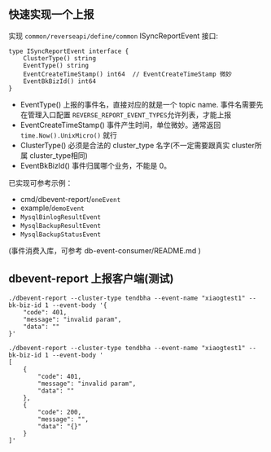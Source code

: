
## 快速实现一个上报
实现 `common/reverseapi/define/common` ISyncReportEvent 接口:
```
type ISyncReportEvent interface {
	ClusterType() string
	EventType() string
	EventCreateTimeStamp() int64  // EventCreateTimeStamp 微妙
	EventBkBizId() int64
}
```

- EventType()
  上报的事件名，直接对应的就是一个 topic name. 事件名需要先在管理入口配置 `REVERSE_REPORT_EVENT_TYPES`允许列表，才能上报
- EventCreateTimeStamp()
  事件产生时间，单位微妙。通常返回 `time.Now().UnixMicro()` 就行
- ClusterType()
  必须是合法的 cluster_type 名字(不一定需要跟真实 cluster所属 cluster_type相同)
- EventBkBizId()
  事件归属哪个业务，不能是 0。

已实现可参考示例：
- cmd/dbevent-report/`oneEvent`
- example/`demoEvent`
- `MysqlBinlogResultEvent`
- `MysqlBackupResultEvent`
- `MysqlBackupStatusEvent`

(事件消费入库，可参考  db-event-consumer/README.md )


## dbevent-report 上报客户端(测试)
```
./dbevent-report --cluster-type tendbha --event-name "xiaogtest1" --bk-biz-id 1 --event-body '{
    "code": 401,
    "message": "invalid param",
    "data": ""
}'

./dbevent-report --cluster-type tendbha --event-name "xiaogtest1" --bk-biz-id 1 --event-body '
[
    {
        "code": 401,
        "message": "invalid param",
        "data": ""
    },
    {
        "code": 200,
        "message": "",
        "data": "{}"
    }
]'
```